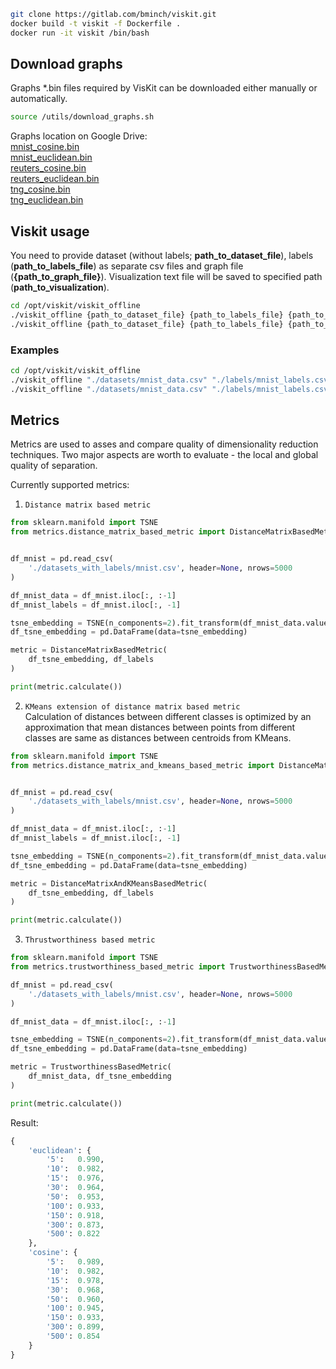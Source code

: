 ```bash
git clone https://gitlab.com/bminch/viskit.git
docker build -t viskit -f Dockerfile .
docker run -it viskit /bin/bash
```

## Download graphs
Graphs *.bin files required by VisKit can be downloaded either manually or automatically.
```bash
source /utils/download_graphs.sh
```
Graphs location on Google Drive: <br>
[mnist_cosine.bin](https://drive.google.com/file/d/1vhY_dvn30s_muTN7-vzqKzKSWpRb-YWW/view?usp=sharing) <br>
[mnist_euclidean.bin](https://drive.google.com/file/d/1SYScDuxFx9-kYpFHljloVuZFZzR7OmBh/view?usp=sharing) <br>
[reuters_cosine.bin](https://drive.google.com/file/d/1QhLo11NKZ_DpFLNcF33e8sew0K7d7UI4/view?usp=sharing) <br>
[reuters_euclidean.bin](https://drive.google.com/file/d/1k4WH6piQmHP3c8DixlbmVF99wCF4ysNo/view?usp=sharing) <br>
[tng_cosine.bin](https://drive.google.com/file/d/1j3O0EIZE3A-eNNy08gFGUK5h86djlOJ-/view?usp=sharing) <br>
[tng_euclidean.bin](https://drive.google.com/file/d/1KDgp8hnX8hTN4M9APWzOVOWm2qi-aVDl/view?usp=sharing) <br>


## Viskit usage
You need to provide dataset (without labels; <b>path_to_dataset_file</b>), labels (<b>path_to_labels_file</b>) as separate csv files and graph file (<b>{path_to_graph_file}</b>). Visualization text file will be saved to specified path (<b>path_to_visualization</b>).
```bash
cd /opt/viskit/viskit_offline
./viskit_offline {path_to_dataset_file} {path_to_labels_file} {path_to_graph_file} {path_to_visualization} 2500 2 1 1 0 0 0 "force-directed"
./viskit_offline {path_to_dataset_file} {path_to_labels_file} {path_to_graph_file} {path_to_visualization}
```

### Examples
```bash
cd /opt/viskit/viskit_offline
./viskit_offline "./datasets/mnist_data.csv" "./labels/mnist_labels.csv" "./graphs/mnist.bin" ./visualization.txt 2500 2 1 1 0 0 0 "force-directed"
./viskit_offline "./datasets/mnist_data.csv" "./labels/mnist_labels.csv" "./graphs/mnist.bin" ./visualization.txt
```

## Metrics
Metrics are used to asses and compare quality of dimensionality reduction techniques. Two major aspects are worth to evaluate - the local and global quality of separation. 

Currently supported metrics:
1. `Distance matrix based metric`

```python
from sklearn.manifold import TSNE
from metrics.distance_matrix_based_metric import DistanceMatrixBasedMetric


df_mnist = pd.read_csv(
    './datasets_with_labels/mnist.csv', header=None, nrows=5000
)

df_mnist_data = df_mnist.iloc[:, :-1]
df_mnist_labels = df_mnist.iloc[:, -1]

tsne_embedding = TSNE(n_components=2).fit_transform(df_mnist_data.values)
df_tsne_embedding = pd.DataFrame(data=tsne_embedding)

metric = DistanceMatrixBasedMetric(
    df_tsne_embedding, df_labels
)

print(metric.calculate())
```

2. `KMeans extension of distance matrix based metric` <br>
Calculation of distances between different classes is optimized by an approximation that mean distances between points from different classes are same as distances between centroids from KMeans.

```python
from sklearn.manifold import TSNE
from metrics.distance_matrix_and_kmeans_based_metric import DistanceMatrixAndKMeansBasedMetric


df_mnist = pd.read_csv(
    './datasets_with_labels/mnist.csv', header=None, nrows=5000
)

df_mnist_data = df_mnist.iloc[:, :-1]
df_mnist_labels = df_mnist.iloc[:, -1]

tsne_embedding = TSNE(n_components=2).fit_transform(df_mnist_data.values)
df_tsne_embedding = pd.DataFrame(data=tsne_embedding)

metric = DistanceMatrixAndKMeansBasedMetric(
    df_tsne_embedding, df_labels
)

print(metric.calculate())
```

3. `Thrustworthiness based metric` <br>
```python
from sklearn.manifold import TSNE
from metrics.trustworthiness_based_metric import TrustworthinessBasedMetric

df_mnist = pd.read_csv(
    './datasets_with_labels/mnist.csv', header=None, nrows=5000
)

df_mnist_data = df_mnist.iloc[:, :-1]

tsne_embedding = TSNE(n_components=2).fit_transform(df_mnist_data.values)
df_tsne_embedding = pd.DataFrame(data=tsne_embedding)

metric = TrustworthinessBasedMetric(
    df_mnist_data, df_tsne_embedding
)

print(metric.calculate())
```
Result:

```python
{
    'euclidean': {
        '5':   0.990,
        '10':  0.982,
        '15':  0.976,
        '30':  0.964,
        '50':  0.953,
        '100': 0.933,
        '150': 0.918,
        '300': 0.873,
        '500': 0.822
    },
    'cosine': {
        '5':   0.989,
        '10':  0.982,
        '15':  0.978,
        '30':  0.968,
        '50':  0.960,
        '100': 0.945,
        '150': 0.933,
        '300': 0.899,
        '500': 0.854
    }
}
```
